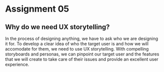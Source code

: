 # Assignment 05

## Why do we need UX storytelling?

In the process of designing anything, we have to ask who we are designing it for. To develop a clear idea of who the target user is and how we will accomodate for them, we need to use UX storytelling. With compelling storyboards and personas, we can pinpoint our target user and the features that we will create to take care of their issues and provide an excellent user experience.

